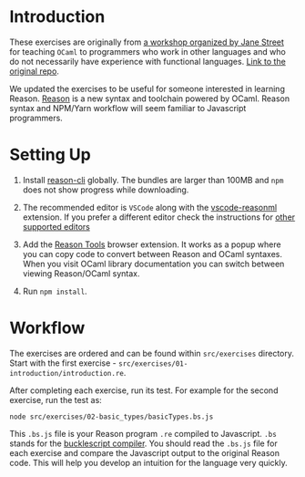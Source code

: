 # Introduction

These exercises are originally from [a workshop organized by Jane Street](https://blog.janestreet.com/learn-ocaml-nyc/) for teaching `OCaml` to programmers who work in other languages and who do not necessarily have experience with functional languages. [Link to the original repo](https://github.com/janestreet/learn-ocaml-workshop).

We updated the exercises to be useful for someone interested in learning Reason. [Reason](https://reasonml.github.io/) is a new syntax and toolchain powered by OCaml. Reason syntax and NPM/Yarn workflow will seem familiar to Javascript programmers.

# Setting Up

1. Install [reason-cli](https://reasonml.github.io/docs/en/global-installation.html) globally. The bundles are larger than 100MB and `npm` does not show progress while downloading. 

2. The recommended editor is `VSCode` along with the [vscode-reasonml](https://github.com/reasonml-editor/vscode-reasonml) extension. If you prefer a different editor check the instructions for [other supported editors](https://reasonml.github.io/docs/en/editor-plugins.html)

3. Add the [Reason Tools](https://github.com/reasonml/reason-tools) browser extension. It works as a popup where you can copy code to convert between Reason and OCaml syntaxes. When you visit OCaml library documentation you can switch between viewing Reason/OCaml syntax.

4. Run `npm install`.

# Workflow

The exercises are ordered and can be found within `src/exercises` directory. Start with the first exercise - `src/exercises/01-introduction/introduction.re`.

After completing each exercise, run its test. For example for the second exercise, run the test as:

  ```
  node src/exercises/02-basic_types/basicTypes.bs.js
  ```

This `.bs.js` file is your Reason program `.re` compiled to Javascript. `.bs` stands for the [bucklescript compiler](https://bucklescript.github.io/). You should read the `.bs.js` file for each exercise and compare the Javascript output to the original Reason code. This will help you develop an intuition for the language very quickly.


